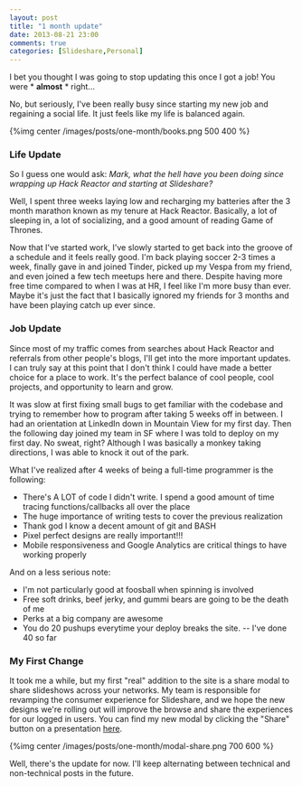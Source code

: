```yaml
---
layout: post
title: "1 month update"
date: 2013-08-21 23:00
comments: true
categories: [Slideshare,Personal]
---
```


I bet you thought I was going to stop updating this once I got a job! You were * **almost** * right...

No, but seriously, I've been really busy since starting my new job and regaining a social life. It just feels like my life is balanced again.

{%img center /images/posts/one-month/books.png 500 400 %}

### Life Update

So I guess one would ask: *Mark, what the hell have you been doing since wrapping up Hack Reactor and starting at Slideshare?*

Well, I spent three weeks laying low and recharging my batteries after the 3 month marathon known as my tenure at Hack Reactor. Basically, a lot of sleeping in, a lot of socializing, and a good amount of reading Game of Thrones.

Now that I've started work, I've slowly started to get back into the groove of a schedule and it feels really good. I'm back playing soccer 2-3 times a week, finally gave in and joined Tinder, picked up my Vespa from my friend, and even joined a few tech meetups here and there. Despite having more free time compared to when I was at HR, I feel like I'm more busy than ever. Maybe it's just the fact that I basically ignored my friends for 3 months and have been playing catch up ever since.

### Job Update

Since most of my traffic comes from searches about Hack Reactor and referrals from other people's blogs, I'll get into the more important updates. I can truly say at this point that I don't think I could have made a better choice for a place to work. It's the perfect balance of cool people, cool projects, and opportunity to learn and grow.

It was slow at first fixing small bugs to get familiar with the codebase and trying to remember how to program after taking 5 weeks off in between. I had an orientation at LinkedIn down in Mountain View for my first day. Then the following day joined my team in SF where I was told to deploy on my first day. No sweat, right? Although I was basically a monkey taking directions, I was able to knock it out of the park.

What I've realized after 4 weeks of being a full-time programmer is the following:

* There's A LOT of code I didn't write. I spend a good amount of time tracing functions/callbacks all over the place
* The huge importance of writing tests to cover the previous realization
* Thank god I know a decent amount of git and BASH
* Pixel perfect designs are really important!!!
* Mobile responsiveness and Google Analytics are critical things to have working properly


And on a less serious note:

* I'm not particularly good at foosball when spinning is involved
* Free soft drinks, beef jerky, and gummi bears are going to be the death of me
* Perks at a big company are awesome
* You do 20 pushups everytime your deploy breaks the site. -- I've done 40 so far

### My First Change

It took me a while, but my first "real" addition to the site is a share modal to share slideshows across your networks. My team is responsible for revamping the consumer experience for Slideshare, and we hope the new designs we're rolling out will improve the browse and share the experiences for our logged in users. You can find my new modal by clicking the "Share" button on a presentation [here][newlist].

{%img center /images/posts/one-month/modal-share.png 700 600 %}

Well, there's the update for now. I'll keep alternating between technical and non-technical posts in the future.

[newlist]: http://www.slideshare.net/newlist/featured